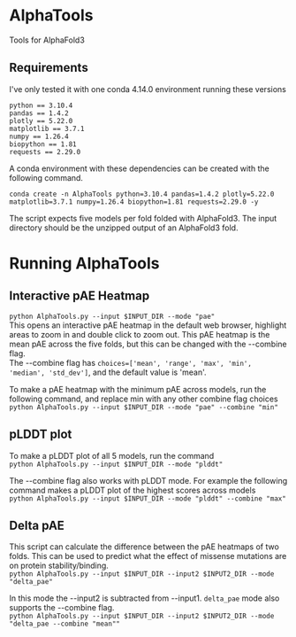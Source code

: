 # AlphaTools
Tools for AlphaFold3

## Requirements

I've only tested it with one conda 4.14.0 environment running these versions

`python == 3.10.4`  
`pandas == 1.4.2`  
`plotly == 5.22.0`  
`matplotlib == 3.7.1`  
`numpy == 1.26.4`  
`biopython == 1.81`  
`requests == 2.29.0`  

A conda environment with these dependencies can be created with the following command.  
```
conda create -n AlphaTools python=3.10.4 pandas=1.4.2 plotly=5.22.0 matplotlib=3.7.1 numpy=1.26.4 biopython=1.81 requests=2.29.0 -y
```

The script expects five models per fold folded with AlphaFold3. The input directory should be the unzipped output of an AlphaFold3 fold.  

# Running AlphaTools

## Interactive pAE Heatmap  

```python AlphaTools.py --input $INPUT_DIR --mode "pae"```   
This opens an interactive pAE heatmap in the default web browser, highlight areas to zoom in and double click to zoom out. This pAE heatmap is the mean pAE across the five folds, but this can be changed with the --combine flag.  
The --combine flag has `choices=['mean', 'range', 'max', 'min', 'median', 'std_dev']`, and the default value is 'mean'.  

To make a pAE heatmap with the minimum pAE across models, run the following command, and replace min with any other combine flag choices  
```python AlphaTools.py --input $INPUT_DIR --mode "pae" --combine "min"```  


## pLDDT plot

To make a pLDDT plot of all 5 models, run the command  
```python AlphaTools.py --input $INPUT_DIR --mode "plddt"```  

The --combine flag also works with pLDDT mode. For example the following command makes a pLDDT plot of the highest scores across models  
```python AlphaTools.py --input $INPUT_DIR --mode "plddt" --combine "max"```  


## Delta pAE  

This script can calculate the difference between the pAE heatmaps of two folds. This can be used to predict what the effect of missense mutations are on protein stability/binding.  
```python AlphaTools.py --input $INPUT_DIR --input2 $INPUT2_DIR --mode "delta_pae"```  

In this mode the --input2 is subtracted from --input1. `delta_pae` mode also supports the --combine flag.  
```python AlphaTools.py --input $INPUT_DIR --input2 $INPUT2_DIR --mode "delta_pae --combine "mean""```  
